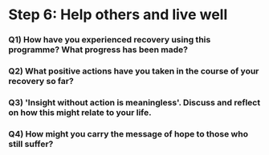 # Step 6: Help others and live well

### Q1) How have you experienced recovery using this programme? What progress has been made?

### Q2) What positive actions have you taken in the course of your recovery so far?

### Q3) 'Insight without action is meaningless'. Discuss and reflect on how this might relate to your life.

### Q4) How might you carry the message of hope to those who still suffer?
